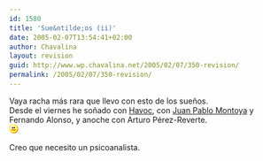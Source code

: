 ```yaml
---
id: 1580
title: 'Sue&ntilde;os (ii)'
date: 2005-02-07T13:54:41+02:00
author: Chavalina
layout: revision
guid: http://www.wp.chavalina.net/2005/02/07/350-revision/
permalink: /2005/02/07/350-revision/
---
```

Vaya racha más rara que llevo con esto de los sue&ntilde;os.  
Desde el viernes he so&ntilde;ado con <a href="http://www.greensouth.net" target="_blank">Havoc</a>, con <a href="http://www.chavalina.net/comentar.php?idpost=206&#038;q=" target="_blank">Juan Pablo Montoya</a> y Fernando Alonso, y anoche con Arturo Pérez-Reverte.  
![emo](/imagenes/emoticonos/confuso.gif) 

Creo que necesito un psicoanalista.